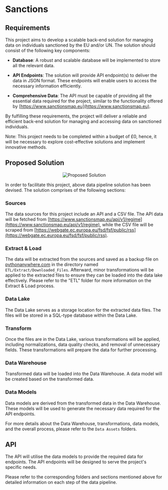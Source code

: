 

  
# Sanctions

  
## Requirements


This project aims to develop a scalable back-end solution for managing data on individuals sanctioned by the EU and/or UN. The solution should consist of the following key components:

- **Database**: A robust and scalable database will be implemented to store all the relevant data.

- **API Endpoints**: The solution will provide API endpoint(s) to deliver the data in JSON format. These endpoints will enable users to access the necessary information efficiently.

- **Comprehensive Data**: The API must be capable of providing all the essential data required for the project, similar to the functionality offered by [https://www.sanctionsmap.eu](https://www.sanctionsmap.eu).

By fulfilling these requirements, the project will deliver a reliable and efficient back-end solution for managing and accessing data on sanctioned individuals.

Note: This project needs to be completed within a budget of £0, hence, it will be necessary to explore cost-effective solutions and implement innovative methods.



  
## Proposed Solution

<div align="center">
  
![Proposed Solution](https://i.postimg.cc/9fyQ5GRc/database-architect-drawio.png)
    
</div>

In order to facilitate this project, above data pipeline solution has been devised. The solution comprises of the following sections:
    
### Sources
The data sources for this project include an API and a CSV file. The API data will be fetched from [https://www.sanctionsmap.eu/api/v1/regime](https://www.sanctionsmap.eu/api/v1/regime), while the CSV file will be scraped from [https://webgate.ec.europa.eu/fsd/fsf/public/rss](https://webgate.ec.europa.eu/fsd/fsf/public/rss).

### Extract & Load
The data will be extracted from the sources and saved as a backup file on [pythonanywhere.com](https://www.pythonanywhere.com) in the directory named `ETL/Extract/Downloaded_Files`. Afterward, minor transformations will be applied to the extracted files to ensure they can be loaded into the data lake effectively. Please refer to the "ETL" folder for more information on the Extract & Load process.

### Data Lake
The Data Lake serves as a storage location for the extracted data files. The files will be stored in a SQL-type database within the Data Lake.

### Transform
Once the files are in the Data Lake, various transformations will be applied, including normalizations, data quality checks, and removal of unnecessary fields. These transformations will prepare the data for further processing.

### Data Warehouse
Transformed data will be loaded into the Data Warehouse. A data model will be created based on the transformed data. 

### Data Models
Data models are derived from the transformed data in the Data Warehouse. These models will be used to generate the necessary data required for the API endpoints.

For more details about the Data Warehouse, transformations, data models, and the overall process, please refer to the `Data Assets` folders.

## API
The API will utilise the data models to provide the required data for endpoints. The API endpoints will be designed to serve the project's specific needs.

Please refer to the corresponding folders and sections mentioned above for detailed information on each step of the data pipeline.